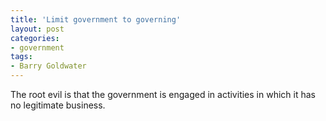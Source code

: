 ```yaml
---
title: 'Limit government to governing'
layout: post
categories:
- government
tags:
- Barry Goldwater
---
```


The root evil is that the government is engaged in activities in which it has no legitimate business.